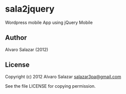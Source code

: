 sala2jquery
===========

Wordpress mobile App using jQuery Mobile

Author
------
Alvaro Salazar (2012)


License
-------

Copyright (c) 2012 Alvaro Salazar salazar3pa@gmail.com

See the file LICENSE for copying permission.
